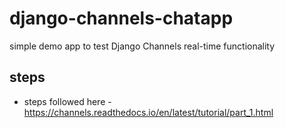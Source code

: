 # django-channels-chatapp
simple demo app to test Django Channels real-time functionality 


## steps
- steps followed here - https://channels.readthedocs.io/en/latest/tutorial/part_1.html